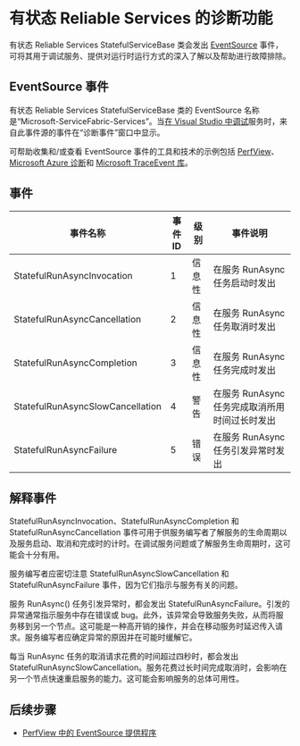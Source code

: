 <properties
    pageTitle="有状态 Reliable Services 诊断 | Azure"
    description="有状态 Reliable Services 的诊断功能"
    services="service-fabric"
    documentationcenter=".net"
    author="AlanWarwick"
    manager="timlt"
    editor="" />
<tags
    ms.assetid="ae0e8f99-69ab-4d45-896d-1fa80ed45659"
    ms.service="Service-Fabric"
    ms.devlang="dotnet"
    ms.topic="article"
    ms.tgt_pltfrm="NA"
    ms.workload="NA"
    ms.date="01/04/2017"
    wacn.date="02/20/2017"
    ms.author="alanwar" />  


# 有状态 Reliable Services 的诊断功能
有状态 Reliable Services StatefulServiceBase 类会发出 [EventSource](https://msdn.microsoft.com/zh-cn/library/system.diagnostics.tracing.eventsource.aspx) 事件，可将其用于调试服务、提供对运行时运行方式的深入了解以及帮助进行故障排除。

## EventSource 事件
有状态 Reliable Services StatefulServiceBase 类的 EventSource 名称是“Microsoft-ServiceFabric-Services”。当[在 Visual Studio 中调试](/documentation/articles/service-fabric-debugging-your-application/)服务时，来自此事件源的事件在[](/documentation/articles/service-fabric-diagnostics-how-to-monitor-and-diagnose-services-locally/#view-service-fabric-system-events-in-visual-studio)“诊断事件”窗口中显示。

可帮助收集和/或查看 EventSource 事件的工具和技术的示例包括 [PerfView](http://www.microsoft.com/download/details.aspx?id=28567)、[Microsoft Azure 诊断](/documentation/articles/cloud-services-dotnet-diagnostics/)和 [Microsoft TraceEvent 库](http://www.nuget.org/packages/Microsoft.Diagnostics.Tracing.TraceEvent)。

## 事件

|事件名称|事件 ID|级别|事件说明|
|----------|--------|-----|-----------------|
|StatefulRunAsyncInvocation|1|信息性|在服务 RunAsync 任务启动时发出|
|StatefulRunAsyncCancellation|2|信息性|在服务 RunAsync 任务取消时发出|
|StatefulRunAsyncCompletion|3|信息性|在服务 RunAsync 任务完成时发出|
|StatefulRunAsyncSlowCancellation|4|警告|在服务 RunAsync 任务完成取消所用时间过长时发出|
|StatefulRunAsyncFailure|5|错误|在服务 RunAsync 任务引发异常时发出|

## 解释事件

StatefulRunAsyncInvocation、StatefulRunAsyncCompletion 和 StatefulRunAsyncCancellation 事件可用于供服务编写者了解服务的生命周期以及服务启动、取消和完成时的计时。在调试服务问题或了解服务生命周期时，这可能会十分有用。

服务编写者应密切注意 StatefulRunAsyncSlowCancellation 和 StatefulRunAsyncFailure 事件，因为它们指示与服务有关的问题。

服务 RunAsync\(\) 任务引发异常时，都会发出 StatefulRunAsyncFailure。引发的异常通常指示服务中存在错误或 bug。此外，该异常会导致服务失败，从而将服务移到另一个节点。这可能是一种高开销的操作，并会在移动服务时延迟传入请求。服务编写者应确定异常的原因并在可能时缓解它。

每当 RunAsync 任务的取消请求花费的时间超过四秒时，都会发出 StatefulRunAsyncSlowCancellation。服务花费过长时间完成取消时，会影响在另一个节点快速重启服务的能力。这可能会影响服务的总体可用性。

## 后续步骤
* [PerfView 中的 EventSource 提供程序](https://blogs.msdn.microsoft.com/vancem/2012/07/09/introduction-tutorial-logging-etw-events-in-c-system-diagnostics-tracing-eventsource/)

<!---HONumber=Mooncake_0213_2017-->
<!--Update_Description: add "后续步骤" section-->